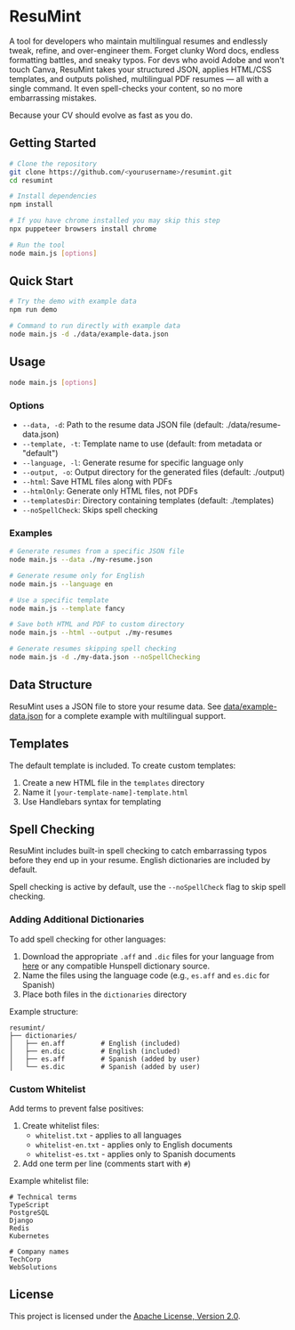 # ResuMint

A tool for developers who maintain multilingual resumes and endlessly tweak, refine, and over-engineer them.
Forget clunky Word docs, endless formatting battles, and sneaky typos.
For devs who avoid Adobe and won't touch Canva, ResuMint takes your structured JSON, applies HTML/CSS templates, and outputs polished, multilingual PDF resumes — all with a single command.
It even spell-checks your content, so no more embarrassing mistakes.

Because your CV should evolve as fast as you do.

## Getting Started

```bash
# Clone the repository
git clone https://github.com/<yourusername>/resumint.git
cd resumint

# Install dependencies
npm install

# If you have chrome installed you may skip this step
npx puppeteer browsers install chrome

# Run the tool
node main.js [options]
```

## Quick Start

```bash
# Try the demo with example data
npm run demo

# Command to run directly with example data
node main.js -d ./data/example-data.json
```

## Usage

```bash
node main.js [options]
```

### Options

- `--data, -d`: Path to the resume data JSON file (default: ./data/resume-data.json)
- `--template, -t`: Template name to use (default: from metadata or "default")
- `--language, -l`: Generate resume for specific language only
- `--output, -o`: Output directory for the generated files (default: ./output)
- `--html`: Save HTML files along with PDFs
- `--htmlOnly`: Generate only HTML files, not PDFs
- `--templatesDir`: Directory containing templates (default: ./templates)
- `--noSpellCheck`: Skips spell checking

### Examples

```bash
# Generate resumes from a specific JSON file
node main.js --data ./my-resume.json

# Generate resume only for English
node main.js --language en

# Use a specific template
node main.js --template fancy

# Save both HTML and PDF to custom directory
node main.js --html --output ./my-resumes

# Generate resumes skipping spell checking
node main.js -d ./my-data.json --noSpellChecking
```

## Data Structure

ResuMint uses a JSON file to store your resume data. See [data/example-data.json](data/example-data.json) for a complete example with multilingual support.

## Templates

The default template is included. To create custom templates:

1. Create a new HTML file in the `templates` directory
2. Name it `[your-template-name]-template.html`
3. Use Handlebars syntax for templating

## Spell Checking

ResuMint includes built-in spell checking to catch embarrassing typos before they end up in your resume. English dictionaries are included by default.

Spell checking is active by default, use the `--noSpellCheck` flag to skip spell checking.

### Adding Additional Dictionaries

To add spell checking for other languages:

1. Download the appropriate `.aff` and `.dic` files for your language from [here](https://github.com/wooorm/dictionaries/tree/main/dictionaries) or any compatible Hunspell dictionary source.
2. Name the files using the language code (e.g., `es.aff` and `es.dic` for Spanish)
3. Place both files in the `dictionaries` directory

Example structure:

```text
resumint/
├── dictionaries/
│   ├── en.aff         # English (included)
│   ├── en.dic         # English (included)
│   ├── es.aff         # Spanish (added by user)
│   └── es.dic         # Spanish (added by user)
```

### Custom Whitelist

Add terms to prevent false positives:

1. Create whitelist files:
   - `whitelist.txt` - applies to all languages
   - `whitelist-en.txt` - applies only to English documents
   - `whitelist-es.txt` - applies only to Spanish documents
2. Add one term per line (comments start with `#`)

Example whitelist file:

```text
# Technical terms
TypeScript
PostgreSQL
Django
Redis
Kubernetes

# Company names
TechCorp
WebSolutions
```

## License

This project is licensed under the [Apache License, Version 2.0](LICENSE).
